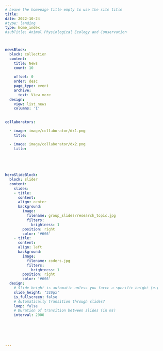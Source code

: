 ```yaml
---
# Leave the homepage title empty to use the site title
title:
date: 2022-10-24
#type: landing
type: home_index
#subTitle: Animal Physiological Ecology and Conservation


 
newsBlock:
  block: collection
  content:
    title: News
    count: 10
    
    offset: 0
    order: desc
    page_type: event
    archive: 
      text: View more
  design:
    view: list_news
    columns: '1' 
         
         
collaborators:

  - image: image/collaborator/dx1.png
    title:  

  - image: image/collaborator/dx2.png
    title:  
 



  
heroSlideBlock:
  block: slider
  content:
    slides:
    - title: 
      content: 
      align: center
      background:
        image:
          filename: group_slides/research_topic.jpg
          filters:
            brightness: 1
        position: right
        color: '#666'  
    - title: 
      content: 
      align: left
      background:
        image:
          filename: coders.jpg
          filters:
            brightness: 1
        position: right
        color: '#666'  
  design:
    # Slide height is automatic unless you force a specific height (e.g. '400px')
    slide_height: '320px'
    is_fullscreen: false
    # Automatically transition through slides?
    loop: false
    # Duration of transition between slides (in ms)
    interval: 2000

 




---
```


